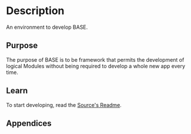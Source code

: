 # Description #

An environment to develop BASE.

## Purpose ##

The purpose of BASE is to be framework that permits the development of logical Modules without being required to develop a whole new app every time.

## Learn ##

To start developing, read the [Source's Readme](./SOURCE/).

## Appendices ##

